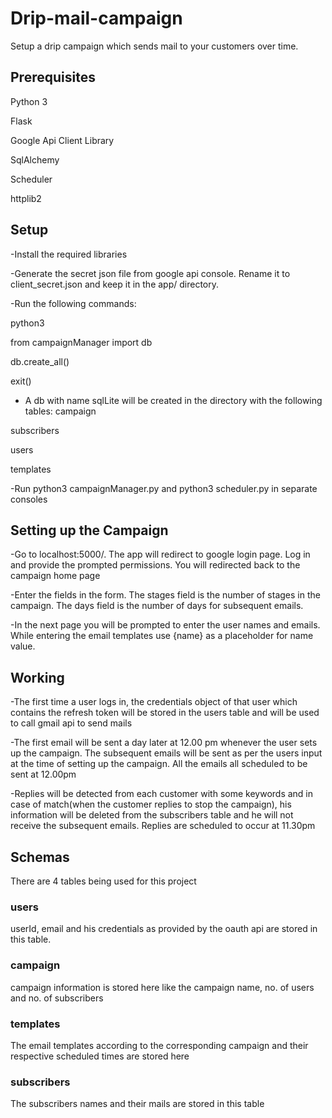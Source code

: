 # Drip-mail-campaign

Setup a drip campaign which sends mail to your customers over time.

 
## Prerequisites

Python 3

Flask

Google Api Client Library

SqlAlchemy

Scheduler

httplib2

## Setup

-Install the required libraries

-Generate the secret json file from google api console. Rename it to client_secret.json and keep it in the app/ directory.

-Run the following commands:

python3

from campaignManager import db

db.create_all()

exit()

- A db with name sqlLite will  be created in the directory with the following tables:
campaign

subscribers

users

templates




-Run python3 campaignManager.py and python3 scheduler.py in separate consoles

## Setting up the Campaign

-Go to localhost:5000/. The app will redirect to google login page. Log in and provide the prompted permissions. You will redirected back to the campaign home page

-Enter the fields in the form. The stages field is the number of stages in the campaign. The days field is the number of days for subsequent emails.

-In the next page you will be prompted to enter the  user names and emails. While entering the email templates use {name} as a placeholder for name value.

## Working

-The first time a user logs in, the credentials object of that user which contains the refresh token will be stored in the users table and will be used to 
call gmail api to send mails

-The first email will be sent a day later at 12.00 pm whenever the user sets up the campaign. The subsequent emails will be sent as per the users
input at the time of setting up the campaign. All the emails all scheduled to be sent at 12.00pm

-Replies will be detected from each customer with some keywords and in case of match(when the customer replies to stop the campaign),
his information will be deleted from the subscribers table and he will not receive the subsequent emails. Replies are scheduled to occur at 11.30pm

## Schemas

There are 4 tables being used for this project

### users

userId, email and his credentials as provided by the oauth api are stored in this table.

### campaign

campaign information is stored here like the campaign name, no. of users and no. of subscribers

### templates

The email templates according to the corresponding campaign and their respective scheduled times are stored here

### subscribers

The subscribers names and their mails are stored in this table










   
